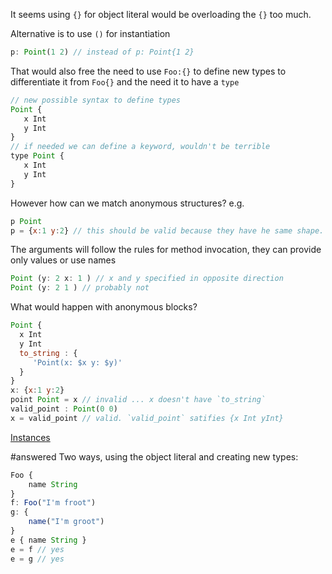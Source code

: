 It seems using `{}` for object literal would be overloading the `{}` too much.

Alternative is to use `()`  for instantiation

```js
p: Point(1 2) // instead of p: Point{1 2}
```

That would also free the need to use `Foo:{}` to define new types to differentiate it from `Foo{}` and the need it to have a `type`
```js
// new possible syntax to define types
Point {
   x Int
   y Int
}
// if needed we can define a keyword, wouldn't be terrible
type Point { 
   x Int 
   y Int
}
```

However how can we match anonymous structures? 
e.g.

```js
p Point
p = {x:1 y:2} // this should be valid because they have he same shape.
```

The arguments will follow the rules for method invocation, they can provide only values or use names 
```js
Point (y: 2 x: 1 ) // x and y specified in opposite direction 
Point (y: 2 1 ) // probably not
```

What would happen with anonymous blocks? 

```js
Point { 
  x Int 
  y Int
  to_string : {
     'Point(x: $x y: $y)'
  }
}
x: {x:1 y:2}
point Point = x // invalid ... x doesn't have `to_string`
valid_point : Point(0 0)
x = valid_point // valid. `valid_point` satifies {x Int yInt}
```


[Instances](../../Features/Instances.md)

#answered Two ways, using the object literal and creating new types: 
```javascript
Foo {
	name String
}
f: Foo("I'm froot")
g: {
	name("I'm groot")
}
e { name String }
e = f // yes 
e = g // yes
```

